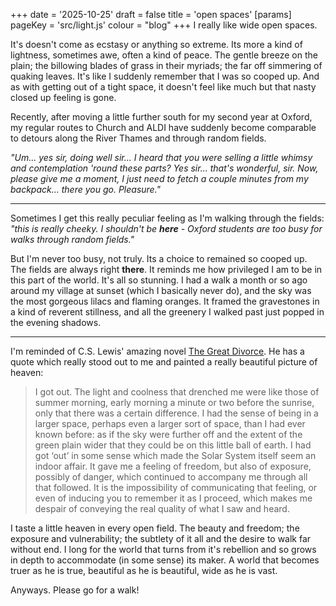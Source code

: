 +++
date = '2025-10-25'
draft = false
title = 'open spaces'
[params]
    pageKey = 'src/light.js'
    colour = "blog"
+++
I really like wide open spaces.

It's doesn't come as ecstasy or anything so extreme. Its more a kind of lightness, 
sometimes awe, often a kind of peace. The gentle breeze on the plain; the billowing 
blades of grass in their myriads; the far off simmering of quaking leaves. It's
like I suddenly remember that I was so cooped up. And as with getting out of a tight
space, it doesn't feel like much but that nasty closed up feeling is gone.

Recently, after moving a little further south for my second year at Oxford,
my regular routes to Church and ALDI have suddenly become comparable to
detours along the River Thames and through random fields. 

*"Um... yes sir, doing well sir... I heard that you were selling a little whimsy and 
contemplation 'round these parts? Yes sir... that's wonderful, sir. Now, please give 
me a moment, I just need to fetch a couple minutes from my backpack... there you go.
Pleasure."*

---

Sometimes I get this really peculiar feeling as I'm walking through the fields:
*"this is really cheeky. I shouldn't be **here** - Oxford students are too busy for
walks through random fields."*

But I'm never too busy, not truly. Its a choice to remained so cooped up. The fields
are always right **there**. It reminds me how privileged I am to be in this part of
the world. It's all so stunning. I had a walk a month or so ago around my village
at sunset (which I basically never do), and the sky was the most gorgeous lilacs
and flaming oranges. It framed the gravestones in a kind of reverent stillness, and 
all the greenery I walked past just popped in the evening shadows.

---

I'm reminded of C.S. Lewis' amazing novel [The Great Divorce][1]. He has a quote which
really stood out to me and painted a really beautiful picture of heaven:

> I got out. The light and coolness that drenched me were like those of summer
> morning, early morning a minute or two before the sunrise, only that there was a
> certain difference. I had the sense of being in a larger space, perhaps even a larger sort
> of space, than I had ever known before: as if the sky were further off and the extent
> of the green plain wider that they could be on this little ball of earth. I had got ‘out’
> in some sense which made the Solar System itself seem an indoor affair. It gave me a
> feeling of freedom, but also of exposure, possibly of danger, which continued to
> accompany me through all that followed. It is the impossibility of communicating
> that feeling, or even of inducing you to remember it as I proceed, which makes me
> despair of conveying the real quality of what I saw and heard.

I taste a little heaven in every open field. The beauty and freedom; the exposure and vulnerability;
the subtlety of it all and the desire to walk far without end. I long for the world that
turns from it's rebellion and so grows in depth to accommodate (in some sense) its maker. A
world that becomes truer as he is true, beautiful as he is beautiful, wide as he is vast.

Anyways. Please go for a walk!

[1]: https://en.wikipedia.org/wiki/The_Great_Divorce
